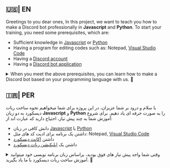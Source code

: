 ## 🇺🇸| EN

Greetings to you dear ones, 
In this project, we want to teach you how to make a Discord bot professionally in **Javascript** and **Python**. 
To start your training, you need some prerequisites, which are: 
- Sufficient knowledge in [Javascript](https://github.com/Sobhan-SRZA/How-Create-Discord-Bot/tree/main/languages/javascript/en) or [Python](https://github.com/Sobhan-SRZA/How-Create-Discord-Bot/tree/main/languages/python/en) 
- Having a program for editing codes such as: Notepad, [Visual Studio Code](https://code.visualstudio.com/download) 
- Having a [Discord account](http://discord.com/login) 
- Having a [Discord bot application](http://discord.com/developers/) 
<details> 
 <summary> When you meet the above prerequisites, you can learn how to make a Discord bot based on your programming language with us. 📌 </summary> 

- Language [Javascript](https://github.com/Sobhan-SRZA/How-Create-Discord-Bot/tree/main/languages/javascript/en) 
- Language [Python](https://github.com/Sobhan-SRZA/How-Create-Discord-Bot/tree/main/languages/python/en) 
</details>

## 🇮🇷| PER
با سلام و درود بر شما عزیزان،
در این پروژه برای شما میخواهیم نحوه ساخت ربات دیسکورد به دو زبان **Javascript** و **Python** را به صورت حرفه ای یاد دهیم.
برای شروع آموزش شما به چند پیش نیاز، احتیاج دارید که عبارت اند از:
- دانش کافی در زبان [Javascript](https://github.com/Sobhan-SRZA/How-Create-Discord-Bot/tree/main/languages/javascript/per) یا [Python](https://github.com/Sobhan-SRZA/How-Create-Discord-Bot/tree/main/languages/python/per)
- داشتن یک برنامه برای ادیت کد های مثل: Notepad,  [Visual Studio Code](https://code.visualstudio.com/download)
- داشتن [اکانت دیسکورد](http://discord.com/login)
- داشتن یک [اپلیکیشن ربات دیسکورد](http://discord.com/developers/)

 
<details>
 <summary> وقتی شما واجد پیش نیاز های فوق بودید، براساس زبان برنامه نویسی خود میتوانید آموزش ساخت ربات دیسکورد با ما یاد بگیرید. 📌 </summary>
 
- زبان [Javascript](https://github.com/Sobhan-SRZA/How-Create-Discord-Bot/tree/main/languages/javascript/per)
- زبان [Python](https://github.com/Sobhan-SRZA/How-Create-Discord-Bot/tree/main/languages/python/per)
</details>
